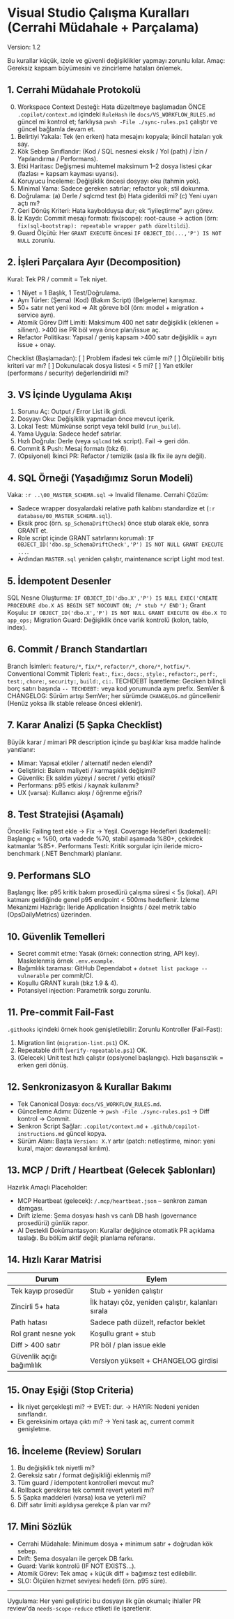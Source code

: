 # Visual Studio Çalışma Kuralları (Cerrahi Müdahale + Parçalama)
Version: 1.2

Bu kurallar küçük, izole ve güvenli değişiklikler yapmayı zorunlu kılar. Amaç: Gereksiz kapsam büyümesini ve zincirleme hataları önlemek.

## 1. Cerrahi Müdahale Protokolü
0. Workspace Context Desteği: Hata düzeltmeye başlamadan ÖNCE `.copilot/context.md` içindeki `RuleHash` ile `docs/VS_WORKFLOW_RULES.md` güncel mi kontrol et; farklıysa `pwsh -File ./sync-rules.ps1` çalıştır ve güncel bağlamla devam et.
1. Belirtiyi Yakala: Tek (en erken) hata mesajını kopyala; ikincil hataları yok say.
2. Kök Sebep Sınıflandır: (Kod / SQL nesnesi eksik / Yol (path) / İzin / Yapılandırma / Performans).
3. Etki Haritası: Değişmesi muhtemel maksimum 1–2 dosya listesi çıkar (fazlası = kapsam kayması uyarısı).
4. Koruyucu İnceleme: Değişiklik öncesi dosyayı oku (tahmin yok).
5. Minimal Yama: Sadece gereken satırlar; refactor yok; stil dokunma.
6. Doğrulama: (a) Derle / sqlcmd test (b) Hata giderildi mi? (c) Yeni uyarı açtı mı?
7. Geri Dönüş Kriteri: Hata kaybolduysa dur; ek “iyileştirme” ayrı görev.
8. İz Kaydı: Commit mesajı formatı: fix(scope): root-cause -> action (örn: `fix(sql-bootstrap): repeatable wrapper path düzeltildi`).
9. Guard Ölçütü: Her `GRANT EXECUTE` öncesi `IF OBJECT_ID(...,'P') IS NOT NULL` zorunlu.

## 2. İşleri Parçalara Ayır (Decomposition)
Kural: Tek PR / commit = Tek niyet.
- 1 Niyet = 1 Başlık, 1 Test/Doğrulama.
- Ayrı Türler: (Şema) (Kod) (Bakım Script) (Belgeleme) karışmaz.
- 50+ satır net yeni kod => Alt göreve böl (örn: model + migration + service ayrı).
- Atomik Görev Diff Limiti: Maksimum 400 net satır değişiklik (eklenen + silinen). >400 ise PR böl veya önce plan/issue aç.
- Refactor Politikası: Yapısal / geniş kapsam >400 satır değişiklik = ayrı issue + onay.

Checklist (Başlamadan):
[ ] Problem ifadesi tek cümle mi?
[ ] Ölçülebilir bitiş kriteri var mı?
[ ] Dokunulacak dosya listesi < 5 mi?
[ ] Yan etkiler (performans / security) değerlendirildi mi?

## 3. VS İçinde Uygulama Akışı
1. Sorunu Aç: Output / Error List ilk girdi.
2. Dosyayı Oku: Değişiklik yapmadan önce mevcut içerik.
3. Lokal Test: Mümkünse script veya tekil build (`run_build`).
4. Yama Uygula: Sadece hedef satırlar.
5. Hızlı Doğrula: Derle (veya `sqlcmd` tek script). Fail -> geri dön.
6. Commit & Push: Mesaj formatı (bkz 6).
7. (Opsiyonel) İkinci PR: Refactor / temizlik (asla ilk fix ile aynı değil).

## 4. SQL Örneği (Yaşadığımız Sorun Modeli)
Vaka: `:r ..\00_MASTER_SCHEMA.sql` -> Invalid filename.
Cerrahi Çözüm:
- Sadece wrapper dosyalardaki relative path kalıbını standardize et (`:r database/00_MASTER_SCHEMA.sql`).
- Eksik proc (örn. `sp_SchemaDriftCheck`) önce stub olarak ekle, sonra GRANT et.
- Role script içinde GRANT satırlarını korumalı: `IF OBJECT_ID('dbo.sp_SchemaDriftCheck','P') IS NOT NULL GRANT EXECUTE ...`.
- Ardından `MASTER.sql` yeniden çalıştır, maintenance script Light mod test.

## 5. İdempotent Desenler
SQL Nesne Oluşturma: `IF OBJECT_ID('dbo.X','P') IS NULL EXEC('CREATE PROCEDURE dbo.X AS BEGIN SET NOCOUNT ON; /* stub */ END');`
Grant Koşulu: `IF OBJECT_ID('dbo.X','P') IS NOT NULL GRANT EXECUTE ON dbo.X TO app_ops;`
Migration Guard: Değişiklik önce varlık kontrolü (kolon, tablo, index).

## 6. Commit / Branch Standartları
Branch İsimleri: `feature/*`, `fix/*`, `refactor/*`, `chore/*`, `hotfix/*`.
Conventional Commit Tipleri: `feat:`, `fix:`, `docs:`, `style:`, `refactor:`, `perf:`, `test:`, `chore:`, `security:`, `build:`, `ci:`.
TECHDEBT İşaretleme: Geciken bilinçli borç satırı başında `-- TECHDEBT:` veya kod yorumunda aynı prefix.
SemVer & CHANGELOG: Sürüm artışı SemVer; her sürümde `CHANGELOG.md` güncellenir (Henüz yoksa ilk stable release öncesi eklenir).

## 7. Karar Analizi (5 Şapka Checklist)
Büyük karar / mimari PR description içinde şu başlıklar kısa madde halinde yanıtlanır:
- Mimar: Yapısal etkiler / alternatif neden elendi?
- Geliştirici: Bakım maliyeti / karmaşıklık değişimi?
- Güvenlik: Ek saldırı yüzeyi / secret / yetki etkisi?
- Performans: p95 etkisi / kaynak kullanımı?
- UX (varsa): Kullanıcı akışı / öğrenme eğrisi?

## 8. Test Stratejisi (Aşamalı)
Öncelik: Failing test ekle -> Fix -> Yeşil.
Coverage Hedefleri (kademeli): Başlangıç ≈ %60, orta vadede %70, stabil aşamada %80+, çekirdek katmanlar %85+.
Performans Testi: Kritik sorgular için ileride micro-benchmark (.NET Benchmark) planlanır.

## 9. Performans SLO
Başlangıç İlke: p95 kritik bakım prosedürü çalışma süresi < 5s (lokal). API katmanı geldiğinde genel p95 endpoint < 500ms hedeflenir.
İzleme Mekanizmi Hazırlığı: İleride Application Insights / özel metrik tablo (OpsDailyMetrics) üzerinden.

## 10. Güvenlik Temelleri
- Secret commit etme: Yasak (örnek: connection string, API key). Maskelenmiş örnek `.env.example`.
- Bağımlılık taraması: GitHub Dependabot + `dotnet list package --vulnerable` per commit/CI.
- Koşullu GRANT kuralı (bkz 1.9 & 4).
- Potansiyel injection: Parametrik sorgu zorunlu.

## 11. Pre-commit Fail-Fast
`.githooks` içindeki örnek hook genişletilebilir:
Zorunlu Kontroller (Fail-Fast):
1. Migration lint (`migration-lint.ps1`) OK.
2. Repeatable drift (`verify-repeatable.ps1`) OK.
3. (Gelecek) Unit test hızlı çalıştır (opsiyonel başlangıç). 
Hızlı başarısızlık = erken geri dönüş.

## 12. Senkronizasyon & Kurallar Bakımı
- Tek Canonical Dosya: `docs/VS_WORKFLOW_RULES.md`.
- Güncelleme Adımı: Düzenle -> `pwsh -File ./sync-rules.ps1` -> Diff kontrol -> Commit.
- Senkron Script Sağlar: `.copilot/context.md` + `.github/copilot-instructions.md` güncel kopya.
- Sürüm Alanı: Başta `Version: X.Y` artır (patch: netleştirme, minor: yeni kural, major: davranışsal kırılım).

## 13. MCP / Drift / Heartbeat (Gelecek Şablonları)
Hazırlık Amaçlı Placeholder:
- MCP Heartbeat (gelecek): `/.mcp/heartbeat.json` – senkron zaman damgası.
- Drift izleme: Şema dosyası hash vs canlı DB hash (governance prosedürü) günlük rapor.
- AI Destekli Dokümantasyon: Kurallar değişince otomatik PR açıklama taslağı.
Bu bölüm aktif değil; planlama referansı.

## 14. Hızlı Karar Matrisi
| Durum | Eylem |
|-------|-------|
| Tek kayıp prosedür | Stub + yeniden çalıştır |
| Zincirli 5+ hata | İlk hatayı çöz, yeniden çalıştır, kalanları sırala |
| Path hatası | Sadece path düzelt, refactor beklet |
| Rol grant nesne yok | Koşullu grant + stub |
| Diff > 400 satır | PR böl / plan issue ekle |
| Güvenlik açığı bağımlılık | Versiyon yükselt + CHANGELOG girdisi |

## 15. Onay Eşiği (Stop Criteria)
- İlk niyet gerçekleşti mi? -> EVET: dur. -> HAYIR: Nedeni yeniden sınıflandır.
- Ek gereksinim ortaya çıktı mı? -> Yeni task aç, current commit genişletme.

## 16. İnceleme (Review) Soruları
1. Bu değişiklik tek niyetli mi?
2. Gereksiz satır / format değişikliği eklenmiş mi?
3. Tüm guard / idempotent kontrolleri mevcut mu?
4. Rollback gerekirse tek commit revert yeterli mi?
5. 5 Şapka maddeleri (varsa) kısa ve yeterli mi?
6. Diff satır limiti aşıldıysa gerekçe & plan var mı?

## 17. Mini Sözlük
- Cerrahi Müdahale: Minimum dosya + minimum satır + doğrudan kök sebep.
- Drift: Şema dosyaları ile gerçek DB farkı.
- Guard: Varlık kontrolü (IF NOT EXISTS...).
- Atomik Görev: Tek amaç + küçük diff + bağımsız test edilebilir.
- SLO: Ölçülen hizmet seviyesi hedefi (örn. p95 süre).

---
Uygulama: Her yeni geliştirici bu dosyayı ilk gün okumalı; ihlaller PR review'da `needs-scope-reduce` etiketi ile işaretlenir.

